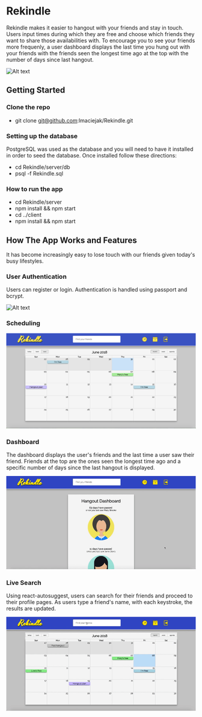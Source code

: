 # Rekindle

Rekindle makes it easier to hangout with your friends and stay in touch. Users input times during which they are free and choose which friends they want to share those availabilities with. To encourage you to see your friends more frequenly, a user dashboard displays the last time you hung out with your friends with the friends seen the longest time ago at the top with the number of days since last hangout. 

![Alt text](./assets/rekindle-landing.png?raw=true "Landing Page")

## Getting Started 

### Clone the repo
* git clone git@github.com:lmaciejak/Rekindle.git

### Setting up the database 

PostgreSQL was used as the database and you will need to have it installed in order to seed the database. Once installed follow these directions: 

* cd Rekindle/server/db
* psql -f Rekindle.sql

### How to run the app
* cd Rekindle/server
* npm install && npm start 
* cd ../client
* npm install && npm start 


## How The App Works and Features

It has become increasingly easy to lose touch with our friends given today's busy lifestyles. 

### User Authentication 
Users can register or login. Authentication is handled using passport and bcrypt. 

![Alt text](./assets/rekindle-login.gif?raw=true "Authentication")

### Scheduling 

![Alt text](./assets/calendar-screen.png?raw=true "Calendar View")

### Dashboard 

The dashboard displays the user's friends and the last time a user saw their friend. Friends at the top are the ones seen the longest time ago and a specific number of days since the last hangout is displayed. 

![Alt text](./assets/rekindle-dashboard.gif?raw=true "Dashboard")

### Live Search 

Using react-autosuggest, users can search for their friends and proceed to their profile pages. As users type a friend's name, with each keystroke, the results are updated. 

![Alt text](./assets/rekindle-search.gif?raw=true "Live Search")